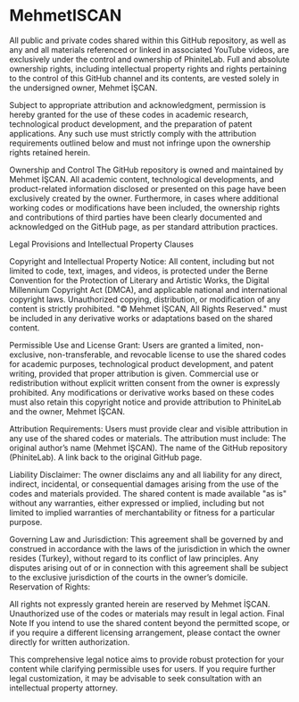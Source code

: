 # MehmetISCAN

All public and private codes shared within this GitHub repository, as well as any and all materials referenced or linked in associated YouTube videos, are exclusively under the control and ownership of PhiniteLab. Full and absolute ownership rights, including intellectual property rights and rights pertaining to the control of this GitHub channel and its contents, are vested solely in the undersigned owner, Mehmet İŞCAN.

Subject to appropriate attribution and acknowledgment, permission is hereby granted for the use of these codes in academic research, technological product development, and the preparation of patent applications. Any such use must strictly comply with the attribution requirements outlined below and must not infringe upon the ownership rights retained herein.

Ownership and Control
The GitHub repository is owned and maintained by Mehmet İŞCAN. All academic content, technological developments, and product-related information disclosed or presented on this page have been exclusively created by the owner. Furthermore, in cases where additional working codes or modifications have been included, the ownership rights and contributions of third parties have been clearly documented and acknowledged on the GitHub page, as per standard attribution practices.

Legal Provisions and Intellectual Property Clauses

Copyright and Intellectual Property Notice:
All content, including but not limited to code, text, images, and videos, is protected under the Berne Convention for the Protection of Literary and Artistic Works, the Digital Millennium Copyright Act (DMCA), and applicable national and international copyright laws. Unauthorized copying, distribution, or modification of any content is strictly prohibited.
"© Mehmet İŞCAN, All Rights Reserved." must be included in any derivative works or adaptations based on the shared content.

Permissible Use and License Grant:
Users are granted a limited, non-exclusive, non-transferable, and revocable license to use the shared codes for academic purposes, technological product development, and patent writing, provided that proper attribution is given. Commercial use or redistribution without explicit written consent from the owner is expressly prohibited.
Any modifications or derivative works based on these codes must also retain this copyright notice and provide attribution to PhiniteLab and the owner, Mehmet İŞCAN.

Attribution Requirements:
Users must provide clear and visible attribution in any use of the shared codes or materials. The attribution must include:
The original author’s name (Mehmet İŞCAN).
The name of the GitHub repository (PhiniteLab).
A link back to the original GitHub page.

Liability Disclaimer:
The owner disclaims any and all liability for any direct, indirect, incidental, or consequential damages arising from the use of the codes and materials provided. The shared content is made available "as is" without any warranties, either expressed or implied, including but not limited to implied warranties of merchantability or fitness for a particular purpose.

Governing Law and Jurisdiction:
This agreement shall be governed by and construed in accordance with the laws of the jurisdiction in which the owner resides (Turkey), without regard to its conflict of law principles. Any disputes arising out of or in connection with this agreement shall be subject to the exclusive jurisdiction of the courts in the owner’s domicile.
Reservation of Rights:

All rights not expressly granted herein are reserved by Mehmet İŞCAN. Unauthorized use of the codes or materials may result in legal action.
Final Note
If you intend to use the shared content beyond the permitted scope, or if you require a different licensing arrangement, please contact the owner directly for written authorization.

This comprehensive legal notice aims to provide robust protection for your content while clarifying permissible uses for users. If you require further legal customization, it may be advisable to seek consultation with an intellectual property attorney.
